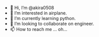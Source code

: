 - 👋 Hi, I’m @akira0508
- 👀 I’m interested in airplane.
- 🌱 I’m currently learning python.
- 💞️ I’m looking to collaborate on engineer.
- 📫 How to reach me ... oh...

<!---
akira0508/akira0508 is a ✨ special ✨ repository because its `README.md` (this file) appears on your GitHub profile.
You can click the Preview link to take a look at your changes.
--->
